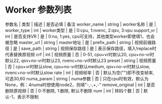 # Worker 参数列表
参数名 | 类型 | 描述 | 是否必填 | 备注
worker_name | string | worker名称 | 是 | 
worker_type | int | worker类型 | 是 | 0:cpu, 1:nvenc, 2:qsv, 3:vpu
support_vr | int | 是否支持VR | 是 | 0:no, 1:yes, cpu可支持，其他类型worker即使填1，也会被忽略
master_url | string | master地址 | 是 | 
prefix_path | string | 视频前缀路径 | 是 |
save_path | string | 视频保存路径 | 是 | 表示保存路径，填入!replace时代表替换原视频
crf | int | 视频质量 | 否 | 0-51, cpu+vr时默认20, cpu+no-vr时默认22, qsv+no-vr时默认23, nvenc+no-vr时默认23
preset | string | 视频质量 | 否 |  cpu+vr时默认slow, cpu+no-vr时默认medium, qsv+no-vr时默认slow, nvenc+no-vr时默认slow
rate | int | 视频帧率 | 否 | 默认为空("")即不改变帧率, 可选30,60
numa_param | string | numa参数 | 否 | 只在cpu时有效，默认为None，例：4numa时想使用node2，则填"-,-,+,-"
remove_original | int | 是否删除原视频 | 否 | 0:不删除, 1:删除, 默认不删除
num | int | 转码个数 | 否 | 默认-1，表示不限制
